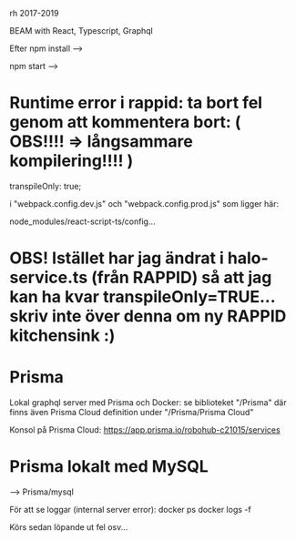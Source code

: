 rh 2017-2019

BEAM with React, Typescript, Graphql


Efter npm install -->

npm start -->

# Runtime error i rappid: ta bort fel genom att kommentera bort: ( OBS!!!! => långsammare kompilering!!!! )
 
   transpileOnly: true;

i "webpack.config.dev.js" och "webpack.config.prod.js" som ligger här:

node_modules/react-script-ts/config...

# OBS! Istället har jag ändrat i halo-service.ts (från RAPPID) så att jag kan ha kvar transpileOnly=TRUE... skriv inte över denna om ny RAPPID kitchensink :)

# Prisma

Lokal graphql server med Prisma och Docker: se biblioteket "/Prisma"
där finns även Prisma Cloud definition under "/Prisma/Prisma Cloud"

Konsol på Prisma Cloud:      https://app.prisma.io/robohub-c21015/services

# Prisma lokalt med MySQL
--> Prisma/mysql

För att se loggar (internal server error):
docker ps
docker logs -f <prisma container id>

Körs sedan löpande ut fel osv...
